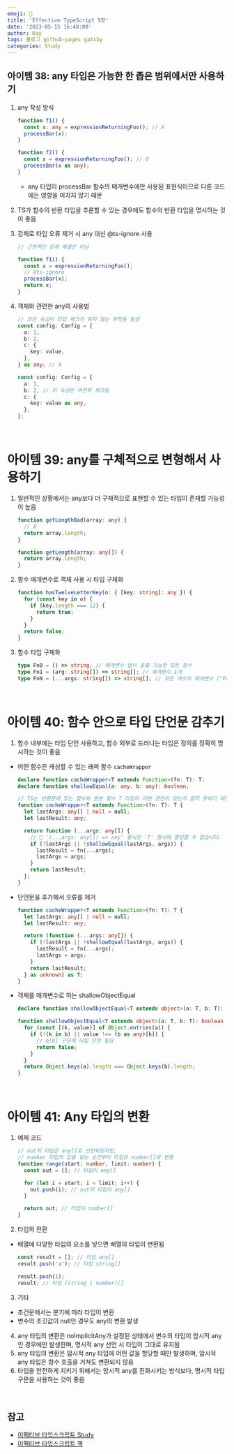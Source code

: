 ```yaml
---
emoji: 👋
title: 'Effective TypeScript 5장'
date: '2023-05-15 16:48:00'
author: Kay
tags: 블로그 github-pages gatsby
categories: Study
---
```


## 아이템 38: any 타입은 가능한 한 좁은 범위에서만 사용하기

1. any 작성 방식

   ```ts
   function f1() {
     const x: any = expressionReturningFoo(); // X
     processBar(x);
   }

   function f2() {
     const x = expressionReturningFoo(); // O
     processBar(x as any);
   }
   ```

   - any 타입이 processBar 함수의 매개변수에만 사용된 표현식이므로 다른 코드에는 영향을 미치지 않기 때문

2. TS가 함수의 반환 타입을 추론할 수 있는 경우에도 함수의 반환 타입을 명시하는 것이 좋음
3. 강제로 타입 오류 제거 시 any 대신 @ts-ignore 사용

   ```ts
   // 근본적인 문제 해결은 아님

   function f1() {
     const x = expressionReturningFoo();
     // @ts-ignore
     processBar(x);
     return x;
   }
   ```

4. 객체와 관련한 any의 사용법

   ```ts
   // 모든 속성이 타입 체크가 되지 않는 부작용 발생
   const config: Config = {
     a: 1,
     b: 2,
     c: {
       key: value,
     },
   } as any; // X

   const config: Config = {
     a: 1,
     b: 2, // 이 속성은 여전히 체크됨
     c: {
       key: value as any,
     },
   };
   ```

<br>

# 아이템 39: any를 구체적으로 변형해서 사용하기

1. 일반적인 상황에서는 any보다 더 구체적으로 표현할 수 있는 타입이 존재할 가능성이 높음

   ```ts
   function getLengthBad(array: any) {
     // X
     return array.length;
   }

   function getLength(array: any[]) {
     return array.length;
   }
   ```

2. 함수 매개변수로 객체 사용 시 타입 구체화

   ```ts
   function hasTwelveLetterKey(o: { [key: string]: any }) {
     for (const key in o) {
       if (key.length === 12) {
         return true;
       }
     }
     return false;
   }
   ```

3. 함수 타입 구체화

   ```ts
   type Fn0 = () => string; // 매개변수 없이 호출 가능한 모든 함수
   type Fn1 = (arg: string[]) => string[]; // 매개변수 1개
   type FnN = (...args: string[]) => string[]; // 모든 개수의 매개변수 ("Function" 타입과 동일)
   ```

<br>

# 아이템 40: 함수 안으로 타입 단언문 감추기

1. 함수 내부에는 타입 단언 사용하고, 함수 외부로 드러나는 타입은 정의를 정확히 명시하는 것이 좋음

- 어떤 함수든 캐싱할 수 있는 래퍼 함수 `cacheWrapper`

  ```ts
  declare function cacheWrapper<T extends Function>(fn: T): T;
  declare function shallowEqual(a: any, b: any): boolean;

  // TS는 반환문에 있는 함수와 원본 함수 T 타입이 어떤 관련이 있는지 알지 못하기 때문에 오류 발생
  function cacheWrapper<T extends Function>(fn: T): T {
    let lastArgs: any[] | null = null;
    let lastResult: any;

    return function (...args: any[]) {
      // 🚨 '(...args: any[]) => any' 형식은 'T' 형식에 할당할 수 없습니다.
      if (!lastArgs || !shallowEqual(lastArgs, args)) {
        lastResult = fn(...args);
        lastArgs = args;
      }
      return lastResult;
    };
  }
  ```

- 단언문을 추가해서 오류를 제거

  ```ts
  function cacheWrapper<T extends Function>(fn: T): T {
    let lastArgs: any[] | null = null;
    let lastResult: any;

    return (function (...args: any[]) {
      if (!lastArgs || !shallowEqual(lastArgs, args)) {
        lastResult = fn(...args);
        lastArgs = args;
      }
      return lastResult;
    } as unknown) as T;
  }
  ```

- 객체를 매개변수로 하는 shallowObjectEqual

  ```ts
  declare function shallowObjectEqual<T extends object>(a: T, b: T): boolean;

  function shallowObjectEqual<T extends object>(a: T, b: T): boolean {
    for (const [(k, value)] of Object.entries(a)) {
      if (!(k in b) || value !== (b as any)[k]) {
        // b[k] 구문에 타입 단언 필요
        return false;
      }
    }
    return Object.keys(a).length === Object.keys(b).length;
  }
  ```

<br>

# 아이템 41: Any 타입의 변환

1. 예제 코드

   ```ts
   // out의 타입은 any[]로 선언되었지만,
   // number 타입의 값을 넣는 순간부터 타입은 number[]로 변환
   function range(start: number, limit: number) {
     const out = []; // 타입이 any[]

     for (let i = start; i < limit; i++) {
       out.push(i); // out의 타입이 any[]
     }

     return out; // 타입이 number[]
   }
   ```

2. 타입의 전환

- 배열에 다양한 타입의 요소를 넣으면 배열의 타입이 변환됨

  ```ts
  const result = []; // 타입 any[]
  result.push('a'); // 타입 string[]

  result.push(1);
  result; // 타입 (string | number)[]
  ```

3. 기타

- 조건문에서는 분기에 따라 타입이 변환
- 변수의 초깃값이 null인 경우도 any의 변환 발생

4. any 타입의 변환은 noImplicitAny가 설정된 상태에서 변수의 타입이 암시적 any인 경우에만 발생한며, 명시적 any 선언 시 타입이 그대로 유지됨
5. any 타입의 변환은 암시적 any 타입에 어떤 값을 할당할 때만 발생하며, 암시적 any 타입은 함수 호출을 거쳐도 변환되지 않음
6. 타입을 안전하게 지키기 위해서는 암시적 any를 진화시키는 방식보다, 명시적 타입 구문을 사용하는 것이 좋음

<br>

## 참고

- [이펙티브 타입스크립트 Study](https://github.com/pagers-org/Effective-TypeScript)
- [이펙티브 타입스크립트 책](http://www.yes24.com/Product/Goods/102124327)

```toc

```

